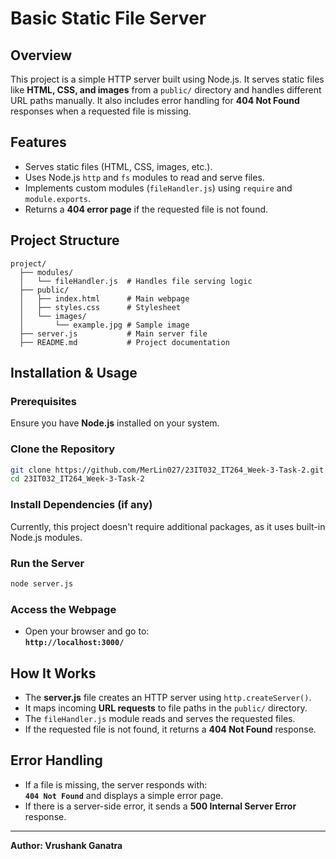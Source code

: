 # Basic Static File Server

## Overview
This project is a simple HTTP server built using Node.js. It serves static files like **HTML, CSS, and images** from a `public/` directory and handles different URL paths manually. It also includes error handling for **404 Not Found** responses when a requested file is missing.

## Features
- Serves static files (HTML, CSS, images, etc.).
- Uses Node.js `http` and `fs` modules to read and serve files.
- Implements custom modules (`fileHandler.js`) using `require` and `module.exports`.
- Returns a **404 error page** if the requested file is not found.

## Project Structure
```
project/
  ├── modules/
  │   └── fileHandler.js  # Handles file serving logic
  ├── public/
  │   ├── index.html      # Main webpage
  │   ├── styles.css      # Stylesheet
  │   └── images/
  │       └── example.jpg # Sample image
  ├── server.js           # Main server file
  ├── README.md           # Project documentation
```

## Installation & Usage

### Prerequisites
Ensure you have **Node.js** installed on your system.

### Clone the Repository
```sh
git clone https://github.com/MerLin027/23IT032_IT264_Week-3-Task-2.git
cd 23IT032_IT264_Week-3-Task-2
```

### Install Dependencies (if any)
Currently, this project doesn't require additional packages, as it uses built-in Node.js modules.

### Run the Server
```sh
node server.js
```

### Access the Webpage
- Open your browser and go to:  
  **`http://localhost:3000/`**

## How It Works
- The **server.js** file creates an HTTP server using `http.createServer()`.
- It maps incoming **URL requests** to file paths in the `public/` directory.
- The `fileHandler.js` module reads and serves the requested files.
- If the requested file is not found, it returns a **404 Not Found** response.

## Error Handling
- If a file is missing, the server responds with:  
  **`404 Not Found`** and displays a simple error page.
- If there is a server-side error, it sends a **500 Internal Server Error** response.

---
**Author: Vrushank Ganatra**
